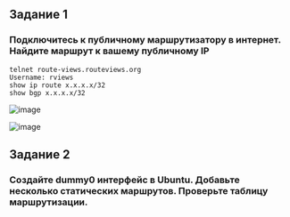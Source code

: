 ## Задание 1
### Подключитесь к публичному маршрутизатору в интернет. Найдите маршрут к вашему публичному IP

```
telnet route-views.routeviews.org
Username: rviews
show ip route x.x.x.x/32
show bgp x.x.x.x/32
```
![image](https://user-images.githubusercontent.com/126553776/234511738-2de2b6e1-95c4-439f-9cdb-5d7c49ce69ca.png)

![image](https://user-images.githubusercontent.com/126553776/234512170-1e795140-aaa0-46b2-9a78-472f985f8ae8.png)

## Задание 2
### Создайте dummy0 интерфейс в Ubuntu. Добавьте несколько статических маршрутов. Проверьте таблицу маршрутизации.



